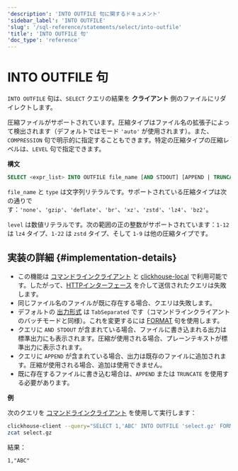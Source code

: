 ```yaml
---
'description': 'INTO OUTFILE 句に関するドキュメント'
'sidebar_label': 'INTO OUTFILE'
'slug': '/sql-reference/statements/select/into-outfile'
'title': 'INTO OUTFILE 句'
'doc_type': 'reference'
---
```



# INTO OUTFILE 句

`INTO OUTFILE` 句は、`SELECT` クエリの結果を **クライアント** 側のファイルにリダイレクトします。

圧縮ファイルがサポートされています。圧縮タイプはファイル名の拡張子によって検出されます（デフォルトではモード `'auto'` が使用されます）。また、`COMPRESSION` 句で明示的に指定することもできます。特定の圧縮タイプの圧縮レベルは、`LEVEL` 句で指定できます。

**構文**

```sql
SELECT <expr_list> INTO OUTFILE file_name [AND STDOUT] [APPEND | TRUNCATE] [COMPRESSION type [LEVEL level]]
```

`file_name` と `type` は文字列リテラルです。サポートされている圧縮タイプは次の通りです：`'none'`、`'gzip'`、`'deflate'`、`'br'`、`'xz'`、`'zstd'`、`'lz4'`、`'bz2'`。

`level` は数値リテラルです。次の範囲の正の整数がサポートされています：`1-12` は `lz4` タイプ、`1-22` は `zstd` タイプ、そして `1-9` は他の圧縮タイプです。

## 実装の詳細 {#implementation-details}

- この機能は [コマンドラインクライアント](../../../interfaces/cli.md) と [clickhouse-local](../../../operations/utilities/clickhouse-local.md) で利用可能です。したがって、[HTTPインターフェース](../../../interfaces/http.md) を介して送信されたクエリは失敗します。
- 同じファイル名のファイルが既に存在する場合、クエリは失敗します。
- デフォルトの [出力形式](../../../interfaces/formats.md) は `TabSeparated` です（コマンドラインクライアントのバッチモードと同様）。これを変更するには [FORMAT](format.md) 句を使用します。
- クエリに `AND STDOUT` が含まれている場合、ファイルに書き込まれる出力は標準出力にも表示されます。圧縮が使用される場合、プレーンテキストが標準出力に表示されます。
- クエリに `APPEND` が含まれている場合、出力は既存のファイルに追加されます。圧縮が使用される場合、追加は使用できません。
- 既に存在するファイルに書き込む場合は、`APPEND` または `TRUNCATE` を使用する必要があります。

**例**

次のクエリを [コマンドラインクライアント](../../../interfaces/cli.md) を使用して実行します：

```bash
clickhouse-client --query="SELECT 1,'ABC' INTO OUTFILE 'select.gz' FORMAT CSV;"
zcat select.gz 
```

結果：

```text
1,"ABC"
```
